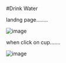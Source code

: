 #Drink Water 

landng page........

![image](https://user-images.githubusercontent.com/81670997/168460764-997d3f58-2ab0-445f-8a91-85e67f3d6f8b.png)

when click on cup.......

![image](https://user-images.githubusercontent.com/81670997/168460798-226b1541-a25b-4ed4-84e2-c680945613c4.png)
